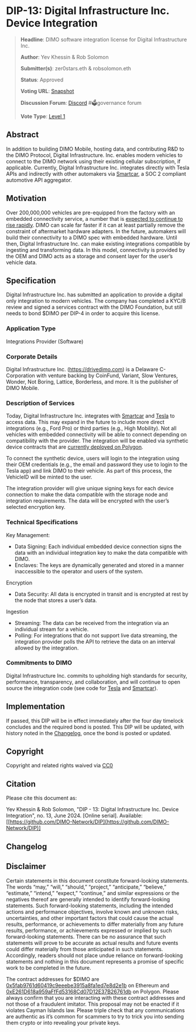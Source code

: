# DIP-13: Digital Infrastructure Inc.  Device Integration

> **Headline**: DIMO software integration license for Digital Infrastructure Inc.
>
> **Author**: Yev Khessin & Rob Solomon
>
> **Submitter(s)**: zer0stars.eth & robsolomon.eth
>
> **Status**: Approved
>
> **Voting URL**: [Snapshot](https://snapshot.org/#/dimo.eth/proposal/0x9d93ab79916c69c1cbb3356877fb08b8d12f216511115a0572767bc4eba6c32e)
>
> **Discussion Forum**: [Discord](https://chat.dimo.zone) #🗳️governance forum
>
> **Vote Type**: [Level 1](https://docs.dimo.zone/governance/dip1#voting-protocol)

## Abstract

In addition to building DIMO Mobile, hosting data, and contributing R\&D to the DIMO Protocol, Digital Infrastructure. Inc. enables modern vehicles to connect to the DIMO network using their existing cellular subscription, if applicable. Currently, Digital Infrastructure Inc. integrates directly with Tesla APIs and indirectly with other automakers via [Smartcar](https://smartcar.com/), a SOC 2 compliant automotive API aggregator.

## Motivation

Over 200,000,000 vehicles are pre-equipped from the factory with an embedded connectivity service, a number that is [expected to continue to rise rapidly](https://www.juniperresearch.com/press/connected-vehicles-to-surpass-367-million-globally/). DIMO can scale far faster if it can at least partially remove the constraint of aftermarket hardware adapters. In the future, automakers will build their connectivity to a DIMO spec with embedded hardware. Until then, Digital Infrastructure Inc. can make existing integrations compatible by ingesting and transforming data. In this model, connectivity is provided by the OEM and DIMO acts as a storage and consent layer for the user’s vehicle data.

## Specification

Digital Infrastructure Inc. has submitted an application to provide a digital only integration to modern vehicles. The company has completed a KYC/B review and signed a services contract with the DIMO Foundation, but still needs to bond $DIMO per DIP-4 in order to acquire this license.

### Application Type

Integrations Provider (Software)

### Corporate Details

Digital Infrastructure Inc. (https://drivedimo.com) is a Delaware C-Corporation with venture backing by CoinFund, Variant, Slow Ventures, Wonder, Not Boring, Lattice, Borderless, and more. It is the publisher of DIMO Mobile.

### Description of Services

Today, Digital Infrastructure Inc. integrates with [Smartcar](https://smartcar.com) and [Tesla](https://developer.tesla.com/docs/) to access data. This may expand in the future to include more direct integrations (e.g., Ford Pro) or third parties (e.g., High Mobility). Not all vehicles with embedded connectivity will be able to connect depending on compatibility with the provider. The integration will be enabled via synthetic device contracts that are [currently deployed on Polygon](https://polygonscan.com/token/0x4804e8d1661cd1a1e5ddde1ff458a7f878c0ac6d).&#x20;

To connect the synthetic device, users will login to the integration using their OEM credentials (e.g., the email and password they use to login to the Tesla app) and link DIMO to their vehicle. As part of this process, the VehicleID will be minted to the user.&#x20;

The integration provider will give unique signing keys for each device connection to make the data compatible with the storage node and integration requirements. The data will be encrypted with the user’s selected encryption key.

### Technical Specifications

Key Management:

* Data Signing: Each individual embedded device connection signs the data with an individual integration key to make the data compatible with DIMO.
* Enclaves: The keys are dynamically generated and stored in a manner inaccessible to the operator and users of the system.

Encryption

* Data Security: All data is encrypted in transit and is encrypted at rest by the node that stores a user’s data.&#x20;

Ingestion

* Streaming: The data can be received from the integration via an individual stream for a vehicle.
* Polling: For integrations that do not support live data streaming, the integration provider polls the API to retrieve the data on an interval allowed by the integration.

### Commitments to DIMO

Digital Infrastructure Inc. commits to upholding high standards for security, performance, transparency, and collaboration, and will continue to open source the integration code (see code for [Tesla](https://github.com/DIMO-Network/task-worker/blob/d7bd55b8d0b2959fb90e5d4aee1c228e84f75f5e/internal/services/tesla/tesla\_v2.go#L12) and [Smartcar](https://github.com/DIMO-Network/task-worker/blob/d7bd55b8d0b2959fb90e5d4aee1c228e84f75f5e/internal/services/smartcar.go)).

## Implementation

If passed, this DIP will be in effect immediately after the four day timelock concludes and the required bond is posted. This DIP will be updated, with history noted in the [Changelog](dip13.md#changelog), once the bond is posted or updated.

## Copyright

Copyright and related rights waived via [CC0](https://creativecommons.org/publicdomain/zero/1.0)

## Citation

Please cite this document as:

Yev Khessin & Rob Solomon, "DIP - 13: Digital Infrastructure Inc. Device Integration", no. 13, June 2024. \[Online serial]. Available: \[[https://github.com/DIMO-Network/DIP](https://github.com/DIMO-Network/DIP)]

## Changelog



## Disclaimer <a href="#disclaimer" id="disclaimer"></a>

Certain statements in this document constitute forward-looking statements. The words “may,” “will,” “should,” “project,” “anticipate,” “believe,” “estimate,” “intend,” “expect,” “continue,” and similar expressions or the negatives thereof are generally intended to identify forward-looking statements. Such forward-looking statements, including the intended actions and performance objectives, involve known and unknown risks, uncertainties, and other important factors that could cause the actual results, performance, or achievements to differ materially from any future results, performance, or achievements expressed or implied by such forward-looking statements. There can be no assurance that such statements will prove to be accurate as actual results and future events could differ materially from those anticipated in such statements. Accordingly, readers should not place undue reliance on forward-looking statements and nothing in this document represents a promise of specific work to be completed in the future.&#x20;

The contract addresses for $DIMO are [0x5fab9761d60419c9eeebe3915a8fa1ed7e8d2e1b](https://etherscan.io/token/0x5fab9761d60419c9eeebe3915a8fa1ed7e8d2e1b) on Ethereum and [0xE261D618a959aFfFd53168Cd07D12E37B26761db](https://polygonscan.com/token/0xE261D618a959aFfFd53168Cd07D12E37B26761db) on Polygon. Please always confirm that you are interacting with these contract addresses and not those of a fraudulent imitator. This proposal may not be enacted if it violates Cayman Islands law. Please triple check that any communications are authentic as it’s common for scammers to try to trick you into sending them crypto or into revealing your private keys.
